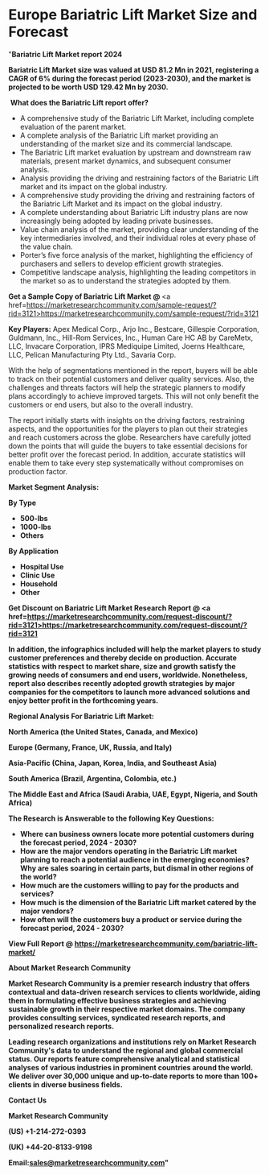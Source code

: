 # Europe Bariatric Lift Market Size and Forecast
"<strong>Bariatric Lift Market report 2024</strong>

<strong>Bariatric Lift Market size was valued at USD 81.2 Mn in 2021, registering a CAGR of 6% during the forecast period (2023-2030), and the market is projected to be worth USD 129.42 Mn by 2030.</strong>

 <strong><b>What does the Bariatric Lift report offer?</b></strong>
<ul>
  <li>A comprehensive study of the Bariatric Lift Market, including complete evaluation of the parent market.</li>
  <li>A complete analysis of the Bariatric Lift market providing an understanding of the market size and its commercial landscape.</li>
  <li>The Bariatric Lift market evaluation by upstream and downstream raw materials, present market dynamics, and subsequent consumer analysis.</li>
  <li>Analysis providing the driving and restraining factors of the Bariatric Lift market and its impact on the global industry.</li>
  <li>A comprehensive study providing the driving and restraining factors of the Bariatric Lift Market and its impact on the global industry.</li>
  <li>A complete understanding about Bariatric Lift industry plans are now increasingly being adopted by leading private businesses.</li>
  <li>Value chain analysis of the market, providing clear understanding of the key intermediaries involved, and their individual roles at every phase of the value chain.</li>
  <li>Porter’s five force analysis of the market, highlighting the efficiency of purchasers and sellers to develop efficient growth strategies.</li>
  <li>Competitive landscape analysis, highlighting the leading competitors in the market so as to understand the strategies adopted by them.</li>
</ul>

<strong>Get a Sample Copy of Bariatric Lift Market @ </strong><a href=https://marketresearchcommunity.com/sample-request/?rid=3121><u>https://marketresearchcommunity.com/sample-request/?rid=3121</u></a>

<strong>Key Players:</strong> 
Apex Medical Corp., Arjo Inc., Bestcare, Gillespie Corporation, Guldmann, Inc., Hill-Rom Services, Inc., Human Care HC AB by CareMetx, LLC, Invacare Corporation, IPRS Mediquipe Limited, Joerns Healthcare, LLC, Pelican Manufacturing Pty Ltd., Savaria Corp.

With the help of segmentations mentioned in the report, buyers will be able to track on their potential customers and deliver quality services. Also, the challenges and threats factors will help the strategic planners to modify plans accordingly to achieve improved targets. This will not only benefit the customers or end users, but also to the overall industry.

The report initially starts with insights on the driving factors, restraining aspects, and the opportunities for the players to plan out their strategies and reach customers across the globe. Researchers have carefully jotted down the points that will guide the buyers to take essential decisions for better profit over the forecast period. In addition, accurate statistics will enable them to take every step systematically without compromises on production factor.

<strong>Market Segment Analysis:</strong>


<strong><strong>By Type</strong></h4>
<ul>
 	<li>500-lbs</li>
 	<li>1000-lbs</li>
 	<li>Others</li>
</ul>
<strong><strong>By Application</strong></h4>
<ul>
 	<li>Hospital Use</li>
 	<li>Clinic Use</li>
 	<li>Household</li>
 	<li>Other</li>
</ul>

<strong>Get Discount on Bariatric Lift Market Research Report @ </b></strong><a href=https://marketresearchcommunity.com/request-discount/?rid=3121><u>https://marketresearchcommunity.com/request-discount/?rid=3121</u></a>

In addition, the infographics included will help the market players to study customer preferences and thereby decide on production. Accurate statistics with respect to market share, size and growth satisfy the growing needs of consumers and end users, worldwide. Nonetheless, report also describes recently adopted growth strategies by major companies for the competitors to launch more advanced solutions and enjoy better profit in the forthcoming years.

<strong>Regional Analysis For Bariatric Lift Market:</strong>

<strong>North America</strong> (the United States, Canada, and Mexico)

<strong>Europe</strong> (Germany, France, UK, Russia, and Italy)

<strong>Asia-Pacific</strong> (China, Japan, Korea, India, and Southeast Asia)

<strong>South America</strong> (Brazil, Argentina, Colombia, etc.)

<strong>The Middle East and Africa</strong> (Saudi Arabia, UAE, Egypt, Nigeria, and South Africa)

<strong>The Research is Answerable to the following Key Questions:</strong>
<ul>
 	<li>Where can business owners locate more potential customers during the forecast period, 2024 - 2030?</li>
 	<li>How are the major vendors operating in the Bariatric Lift market planning to reach a potential audience in the emerging economies? Why are sales soaring in certain parts, but dismal in other regions of the world?</li>
 	<li>How much are the customers willing to pay for the products and services?</li>
 	<li>How much is the dimension of the Bariatric Lift market catered by the major vendors?</li>
 	<li>How often will the customers buy a product or service during the forecast period, 2024 - 2030?</li>
</ul>

<strong>View Full Report @</strong> <a href=https://marketresearchcommunity.com/bariatric-lift-market/>https://marketresearchcommunity.com/bariatric-lift-market/</a>

<strong>About Market Research Community</strong>

Market Research Community is a premier research industry that offers contextual and data-driven research services to clients worldwide, aiding them in formulating effective business strategies and achieving sustainable growth in their respective market domains. The company provides consulting services, syndicated research reports, and personalized research reports.

Leading research organizations and institutions rely on Market Research Community's data to understand the regional and global commercial status. Our reports feature comprehensive analytical and statistical analyses of various industries in prominent countries around the world. We deliver over 30,000 unique and up-to-date reports to more than 100+ clients in diverse business fields.

<strong>Contact Us</strong>

<strong>Market Research Community</strong>

(US) +1-214-272-0393

(UK) +44-20-8133-9198

<strong>Email:</strong>sales@marketresearchcommunity.com"
